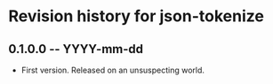# Revision history for json-tokenize

## 0.1.0.0 -- YYYY-mm-dd

* First version. Released on an unsuspecting world.
